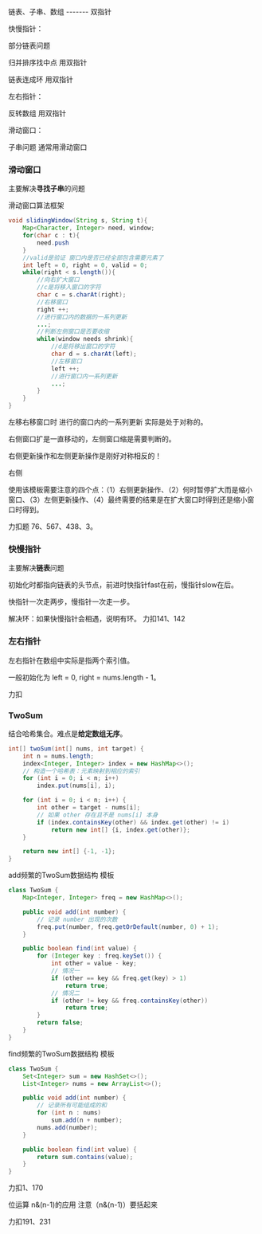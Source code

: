 链表、子串、数组  -------   双指针

快慢指针：

部分链表问题

归并排序找中点  用双指针

链表连成环  用双指针

左右指针：

反转数组 用双指针

滑动窗口：

子串问题 通常用滑动窗口

### 滑动窗口

主要解决**寻找子串**的问题

滑动窗口算法框架

```java
void slidingWindow(String s, String t){
    Map<Character, Integer> need, window;
    for(char c : t){
        need.push
    }
    //valid是验证 窗口内是否已经全部包含需要元素了
    int left = 0, right = 0, valid = 0;
    while(right < s.length()){
        //向右扩大窗口
        //c是将移入窗口的字符
        char c = s.charAt(right);
        //右移窗口
        right ++;
        //进行窗口内的数据的一系列更新
        ...;
        //判断左侧窗口是否要收缩
        while(window needs shrink){
            //d是将移出窗口的字符
            char d = s.charAt(left);
            //左移窗口
            left ++;
            //进行窗口内一系列更新
            ...;
        }
    }
}
```

左移右移窗口时 进行的窗口内的一系列更新 实际是处于对称的。

右侧窗口扩是一直移动的，左侧窗口缩是需要判断的。

右侧更新操作和左侧更新操作是刚好对称相反的！

右侧

使用该模板需要注意的四个点：（1）右侧更新操作、（2）何时暂停扩大而是缩小窗口、（3）左侧更新操作、（4）最终需要的结果是在扩大窗口时得到还是缩小窗口时得到。

力扣题 76、567、438、3。

### 快慢指针

主要解决**链表**问题

初始化时都指向链表的头节点，前进时快指针fast在前，慢指针slow在后。

快指针一次走两步，慢指针一次走一步。

解决环：如果快慢指针会相遇，说明有环。 力扣141、142

### 左右指针

左右指针在数组中实际是指两个索引值。

一般初始化为 left = 0, right = nums.length - 1。

力扣

### TwoSum

结合哈希集合。难点是**给定数组无序**。

```java
int[] twoSum(int[] nums, int target) {
    int n = nums.length;
    index<Integer, Integer> index = new HashMap<>();
    // 构造一个哈希表：元素映射到相应的索引
    for (int i = 0; i < n; i++)
        index.put(nums[i], i);

    for (int i = 0; i < n; i++) {
        int other = target - nums[i];
        // 如果 other 存在且不是 nums[i] 本身
        if (index.containsKey(other) && index.get(other) != i)
            return new int[] {i, index.get(other)};
    }

    return new int[] {-1, -1};
}
```

add频繁的TwoSum数据结构 模板

```java
class TwoSum {
    Map<Integer, Integer> freq = new HashMap<>();

    public void add(int number) {
        // 记录 number 出现的次数
        freq.put(number, freq.getOrDefault(number, 0) + 1);
    }

    public boolean find(int value) {
        for (Integer key : freq.keySet()) {
            int other = value - key;
            // 情况一
            if (other == key && freq.get(key) > 1)
                return true;
            // 情况二
            if (other != key && freq.containsKey(other))
                return true;
        }
        return false;
    }
}
```

find频繁的TwoSum数据结构 模板

```java
class TwoSum {
    Set<Integer> sum = new HashSet<>();
    List<Integer> nums = new ArrayList<>();

    public void add(int number) {
        // 记录所有可能组成的和
        for (int n : nums)
            sum.add(n + number);
        nums.add(number);
    }

    public boolean find(int value) {
        return sum.contains(value);
    }
}
```

力扣1、170

位运算 n&(n-1)的应用        注意（n&(n-1)）要括起来

力扣191、231

